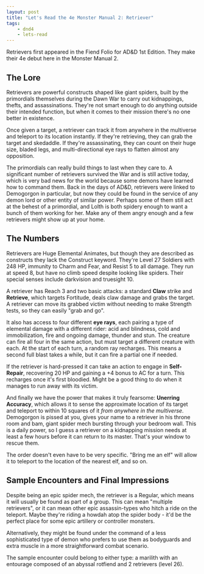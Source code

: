 ```yaml
---
layout: post
title: "Let's Read the 4e Monster Manual 2: Retriever"
tags:
    - dnd4
    - lets-read
---
```


Retrievers first appeared in the Fiend Folio for AD&D 1st Edition. They make
their 4e debut here in the Monster Manual 2.

## The Lore

Retrievers are powerful constructs shaped like giant spiders, built by the
primordials themselves during the Dawn War to carry out kidnappings, thefts, and
assassinations. They're not smart enough to do anything outside their intended
function, but when it comes to their mission there's no one better in existence.

Once given a target, a retriever can track it from anywhere in the multiverse
and teleport to its location instantly. If they're retrieving, they can grab the
target and skedaddle. If they're assassinating, they can count on their huge
size, bladed legs, and multi-directional eye rays to flatten almost any
opposition.

The primordials can really build things to last when they care to. A significant
number of retrievers survived the War and is still active today, which is very
bad news for the world because some demons have learned how to command
them. Back in the days of AD&D, retrievers were linked to Demogorgon in
particular, but now they could be found in the service of any demon lord or
other entity of similar power. Perhaps some of them still act at the behest of a
primordial, and Lolth is both spidery enough to want a bunch of them working for
her. Make any of them angry enough and a few retrievers might show up at your
home.

## The Numbers

Retrievers are Huge Elemental Animates, but though they are described as
constructs they lack the Construct keyword. They're Level 27 Soldiers with 248
HP, immunity to Charm and Fear, and Resist 5 to all damage. They run at speed 8,
but have no climb speed despite looking like spiders. Their special senses
include darkvision and truesight 10.

A retriever has Reach 3 and two basic attacks: a standard **Claw** strike and
**Retrieve**, which targets Fortitude, deals claw damage and grabs the
target. A retriever can move its grabbed victim without needing to make Strength
tests, so they can easily "grab and go".

It also has access to four different **eye rays**, each pairing a type of
elemental damage with a different rider: acid and blindness, cold and
immobilization, fire and ongoing damage, thunder and stun. The creature can fire
all four in the same action, but must target a different creature with each. At
the start of each turn, a random ray recharges. This means a second full blast
takes a while, but it can fire a partial one if needed.

If the retriever is hard-pressed it can take an action to engage in
**Self-Repair**, recovering 20 HP and gaining a +4 bonus to AC for a turn. This
recharges once it's first bloodied. Might be a good thing to do when it manages
to run away with its victim.

And finally we have the power that makes it truly fearsome: **Unerring
Accuracy**, which allows it to sense the approximate location of its target and
teleport to within 10 squares of it _from anywhere in the
multiverse_. Demogorgon is pissed at you, gives your name to a retriever in his
throne room and bam, giant spider mech bursting through your bedroom wall. This
is a daily power, so I guess a retriever on a kidnapping mission needs at least
a few hours before it can return to its master. That's your window to rescue
them.

The order doesn't even have to be very specific. "Bring me an elf" will allow it
to teleport to the location of the nearest elf, and so on.

## Sample Encounters and Final Impressions

Despite being an epic spider mech, the retriever is a Regular, which means it
will usually be found as part of a group. This can mean "multiple retrievers",
or it can mean other epic assassin-types who hitch a ride on the teleport. Maybe
they're riding a howdah atop the spider body - it'd be the perfect place for
some epic artillery or controller monsters.

Alternatively, they might be found under the command of a less sophisticated
type of demon who prefers to use them as bodyguards and extra muscle in a more
straightforward combat scenario.

The sample encounter could belong to either type: a marilith with an entourage
composed of an abyssal rotfiend and 2 retrievers (level 26).

